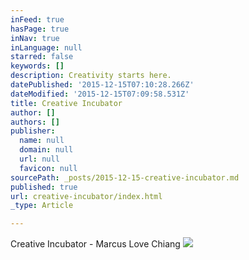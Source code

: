 ```yaml
---
inFeed: true
hasPage: true
inNav: true
inLanguage: null
starred: false
keywords: []
description: Creativity starts here.
datePublished: '2015-12-15T07:10:28.266Z'
dateModified: '2015-12-15T07:09:58.531Z'
title: Creative Incubator
author: []
authors: []
publisher:
  name: null
  domain: null
  url: null
  favicon: null
sourcePath: _posts/2015-12-15-creative-incubator.md
published: true
url: creative-incubator/index.html
_type: Article

---
```

Creative Incubator - Marcus Love Chiang
![](https://the-grid-user-content.s3-us-west-2.amazonaws.com/22ce991c-70ae-45e6-95ea-fcbeab59d2ba.png)